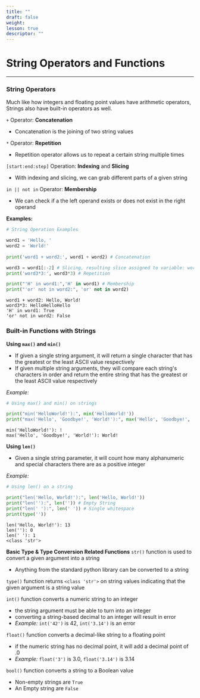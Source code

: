 ```yaml
---
title: ""
draft: false
weight:
lesson: true
descriptor: ""
---
```


# String Operators and Functions
---

### String Operators

Much like how integers and floating point values have arithmetic operators, Strings also have built-in operators as well.

```+``` Operator: __Concatenation__
- Concatenation is the joining of two string values

```*``` Operator: __Repetition__
- Repetition operator allows us to repeat a certain string multiple times

```[start:end:step]``` Operation: __Indexing__ and __Slicing__
- With indexing and slicing, we can grab different parts of a given string

```in || not in``` Operator: __Membership__
- We can check if a the left operand exists or does not exist in the right operand

__Examples:__


```python
# String Operation Examples

word1 = 'Hello, '
word2 = 'World!'
 
print('word1 + word2:', word1 + word2) # Concatenation

word3 = word1[:-2] # Slicing, resulting slice assigned to variable: word3
print('word3*3:', word3*3) # Repetition

print("'H' in word1:",'H' in word1) # Membership
print("'or' not in word2:", 'or' not in word2)

```

    word1 + word2: Hello, World!
    word3*3: HelloHelloHello
    'H' in word1: True
    'or' not in word2: False


### Built-in Functions with Strings

__Using ```max()``` and ```min()```__
- If given a single string argument, it will return a single character that has the greatest or the least ASCII value respectively
- If given multiple string arguments, they will compare each string's characters in order and return the entire string that has the greatest or the least ASCII value respectively

_Example:_


```python
# Using max() and min() on strings

print("min('HelloWorld!'):", min('HelloWorld!'))
print("max('Hello', 'Goodbye!', 'World!'):", max('Hello', 'Goodbye!', 'World!'))
```

    min('HelloWorld!'): !
    max('Hello', 'Goodbye!', 'World!'): World!


__Using ```len()```__
- Given a single string parameter, it will count how many alphanumeric and special characters there are as a positive integer

_Example:_


```python
# Using len() on a string

print("len('Hello, World!'):", len('Hello, World!'))
print("len(''):", len('')) # Empty String
print("len(' '):", len(' ')) # Single whitespace
print(type(''))
```

    len('Hello, World!'): 13
    len(''): 0
    len(' '): 1
    <class 'str'>


__Basic Type & Type Conversion Related Functions__
```str()``` function is used to convert a given argument into a string
- Anything from the standard python library can be converted to a string

```type()``` function returns ```<class 'str'>``` on string values indicating that the given argument is a string value

```int()``` function converts a numeric string to an integer
- the string argument must be able to turn into an integer
- converting a string-based decimal to an integer will result in error
- _Example:_ ```int('42')``` is 42, ```int('3.14')``` is an error

```float()``` function converts a decimal-like string to a floating point
- if the numeric string has no decimal point, it will add a decimal point of .0
- _Example:_ ```float('3')``` is 3.0, ```float('3.14')``` is 3.14

```bool()``` function converts a string to a Boolean value
- Non-empty strings are ```True```
- An Empty string are ```False``` 
